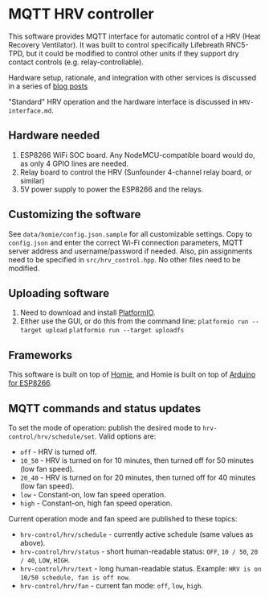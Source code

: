 # MQTT HRV controller

This software provides MQTT interface for automatic control of a HRV (Heat Recovery Ventilator).
It was built to control specifically Lifebreath RNC5-TPD, but it could be modified
to control other units if they support dry contact controls (e.g. relay-controllable).

Hardware setup, rationale, and integration with other services is discussed in a series of 
[blog posts](https://haim.dev/posts/2020-04-25-hrv-with-esp8266/)

"Standard" HRV operation and the hardware interface is discussed in `HRV-interface.md`.

## Hardware needed

  1. ESP8266 WiFi SOC board. Any NodeMCU-compatible board would do, as only 4
     GPIO lines are needed.
  2. Relay board to control the HRV (Sunfounder 4-channel relay board, or similar)
  3. 5V power supply to power the ESP8266 and the relays.

## Customizing the software

See `data/homie/config.json.sample` for all customizable settings. Copy to `config.json` and enter
the correct Wi-Fi connection parameters, MQTT server address and username/password if
needed. Also, pin assignments need to be specified in `src/hrv_control.hpp`.
No other files need to be modified.

## Uploading software

  1. Need to download and install [PlatformIO](http://platformio.org/).
  2. Either use the GUI, or do this from the command line:
     `platformio run --target upload`
     `platformio run --target uploadfs`

## Frameworks

This software is built on top of [Homie](http://homieiot.github.io/homie-esp8266/), and Homie is built on top of
[Arduino for ESP8266](https://github.com/esp8266/Arduino).

## MQTT commands and status updates

To set the mode of operation: publish the desired mode to `hrv-control/hrv/schedule/set`. Valid options are:
  * `off` - HRV is turned off.
  * `10_50` - HRV is turned on for 10 minutes, then turned off for 50 minutes (low fan speed).
  * `20_40` - HRV is turned on for 20 minutes, then turned off for 40 minutes (low fan speed).
  * `low` - Constant-on, low fan speed operation.
  * `high` - Constant-on, high fan speed operation.

Current operation mode and fan speed are published to these topics:
  * `hrv-control/hrv/schedule` - currently active schedule (same values as above).
  * `hrv-control/hrv/status` - short human-readable status: `OFF`, `10 / 50`, `20 / 40`, `LOW`, `HIGH`.
  * `hrv-control/hrv/text` - long human-readable status. Example: `HRV is on 10/50 schedule, fan is off now`.
  * `hrv-control/hrv/fan` - current fan mode: `off`, `low`, `high`.
